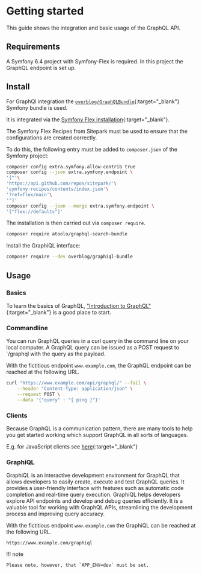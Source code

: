 # Getting started

This guide shows the integration and basic usage of the GraphQL API.

## Requirements

A Symfony 6.4 project with Symfony-Flex is required. In this project the GraphQL endpoint is set up.

## Install

For GraphQl integration the [`overblog/GraphQLBundle`](https://github.com/overblog/GraphQLBundle){:target="\_blank"} Symfony bundle is used.

It is integrated via the [Symfony Flex installation](https://github.com/overblog/GraphQLBundle/blob/master/docs/index.md#symfony-flex-installation){:target="\_blank"}.

The Symfony Flex Recipes from Sitepark must be used to ensure that the configurations are created correctly.

To do this, the following entry must be added to `composer.json` of the Symfony project:

```sh
composer config extra.symfony.allow-contrib true
composer config --json extra.symfony.endpoint \
'["'\
'https://api.github.com/repos/sitepark/'\
'symfony-recipes/contents/index.json'\
'?ref=flex/main'\
'"]'
composer config --json --merge extra.symfony.endpoint \
'["flex://defaults"]'
```

The installation is then carried out via `composer require`.

```sh
composer require atoolo/graphql-search-bundle
```

Install the GraphiQL interface:

```sh
composer require --dev overblog/graphiql-bundle
```

## Usage

### Basics

To learn the basics of GraphQL, ["Introduction to GraphQL"](https://graphql.org/learn/){:target="\_blank"} is a good place to start.

### Commandline

You can run GraphQL queries in a curl query in the command line on your local computer. A GraphQL query can be issued as a POST request to `/graphql with the query as the payload.

With the fictitious endpoint `www.example.com`, the GraphQL endpoint can be reached at the following URL.

```sh
curl "https://www.example.com/api/graphql/" --fail \
    --header "Content-Type: application/json" \
    --request POST \
    --data '{"query" : "{ ping }"}'
```

### Clients

Because GraphQL is a communication pattern, there are many tools to help you get started working which support GraphQL in all sorts of languages.

E.g. for JavaScript clients see [here](https://graphql.org/code/#javascript-client){:target="\_blank"}

### GraphiQL

GraphiQL is an interactive development environment for GraphQL that allows developers to easily create, execute and test GraphQL queries. It provides a user-friendly interface with features such as automatic code completion and real-time query execution. GraphiQL helps developers explore API endpoints and develop and debug queries efficiently. It is a valuable tool for working with GraphQL APIs, streamlining the development process and improving query accuracy.

With the fictitious endpoint `www.example.com` the GraphiQL can be reached at the following URL.

`https://www.example.com/graphiql`

!!! note

    Please note, however, that `APP_ENV=dev` must be set.

